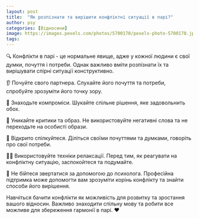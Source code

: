 ```yaml
---
layout: post
title:  "Як розпізнати та вирішити конфліктні ситуації в парі?"
author: psy
categories: [Відносини]
image: https://images.pexels.com/photos/5700170/pexels-photo-5700170.jpeg?auto=compress&cs=tinysrgb&fit=crop&h=627&w=1200
tags: 
---
```


🔍 Конфлікти в парі - це нормальне явище, адже у кожної людини є свої думки, почуття і потреби. Однак важливо вміти розпізнати їх та вирішувати спірні ситуації конструктивно.

👂 Почуйте свого партнера. Слухайте його почуття та потреби, спробуйте зрозуміти його точку зору.

🤝 Знаходьте компроміси. Шукайте спільне рішення, яке задовольнить обох.

🚫 Уникайте критики та образ. Не використовуйте негативні слова та не переходьте на особисті образи.

💬 Відкрито спілкуйтеся. Діліться своїми почуттями та думками, говоріть про свої потреби.

🧘‍♀️ Використовуйте техніки релаксації. Перед тим, як реагувати на конфліктну ситуацію, заспокойтеся та подумайте.

🌟 Не бійтеся звертатися за допомогою до психолога. Професійна підтримка може допомогти вам зрозуміти корінь конфлікту та знайти способи його вирішення.

Навчіться бачити конфлікти як можливість для розвитку та зростання вашого відносин. Важливо знаходити спільну мову та робити все можливе для збереження гармонії в парі. ❤️


